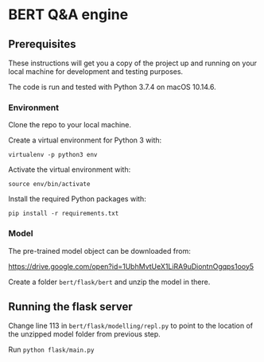 # BERT Q&A engine

## Prerequisites

These instructions will get you a copy of the project up and running on your local machine for development and testing purposes.

The code is run and tested with Python 3.7.4 on macOS 10.14.6.

### Environment

Clone the repo to your local machine.

Create a virtual environment for Python 3 with:

```
virtualenv -p python3 env
```

Activate the virtual environment with:

```
source env/bin/activate
```

Install the required Python packages with:

```
pip install -r requirements.txt
```

### Model

The pre-trained model object can be downloaded from:

https://drive.google.com/open?id=1UbhMvtUeX1LiRA9uDiontnOgqps1ooy5

Create a folder ```bert/flask/bert``` and unzip the model in there.

## Running the flask server

Change line 113 in ```bert/flask/modelling/repl.py``` to point to the location of the unzipped model folder from previous step.

Run ```python flask/main.py```


